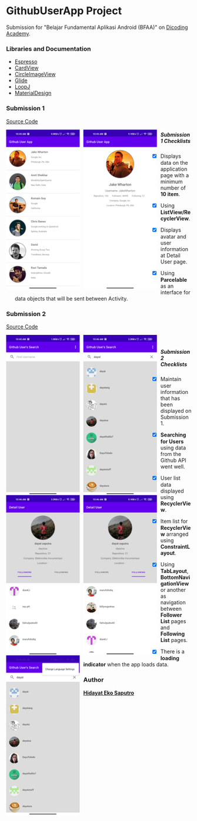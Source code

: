 # GithubUserApp Project 
Submission for "Belajar Fundamental Aplikasi Android (BFAA)" on [Dicoding Academy](https://www.dicoding.com/).



### Libraries and Documentation
* [Espresso](https://github.com/codepath/android_guides/wiki/UI-Testing-with-Espresso)
* [CardView](https://developer.android.com/reference/androidx/cardview/widget/CardView)
* [CircleImageView](https://github.com/hdodenhof/CircleImageView)
* [Glide](https://bumptech.github.io/glide/)
* [LoopJ](https://loopj.com/android-async-http/)
* [MaterialDesign](https://material.io/develop/android/)




### Submission 1
[Source Code](https://github.com/dayatsa/GithubUserApp/tree/main/GithubUserApp)

<img src="https://github.com/dayatsa/GithubUserApp/blob/main/pitcures/submission11.jpg"
     alt="Submission1 11"
     style="float: left; margin-right: 10px;"
     width="200" /> 
<img src="https://github.com/dayatsa/GithubUserApp/blob/main/pitcures/submission12.jpg"
     alt="Submission1 12"
     style="float: left; margin-right: 10px;"
     width="200" />
     
##### Submission 1 Checklists
- [x] Displays data on the application page with a minimum number of <strong>10 item</strong>.
- [x] Using <strong>ListView/RecyclerView</strong>.
- [x] Displays avatar and user information at </strong>Detail User</strong> page.
- [x] Using <strong>Parcelable</strong> as an interface for data objects that will be sent between Activity.




### Submission 2
[Source Code](https://github.com/dayatsa/GithubUserApp/tree/main/GithubUserApp2)

<img src="https://github.com/dayatsa/GithubUserApp/blob/main/pitcures/submission21.jpg"
     alt="Submission2 1"
     style="float: left; margin-right: 10px;"
     width="200" />
<img src="https://github.com/dayatsa/GithubUserApp/blob/main/pitcures/submission22.jpg"
     alt="Submission2 2"
     style="float: left; margin-right: 10px;"
     width="200" />
 <img src="https://github.com/dayatsa/GithubUserApp/blob/main/pitcures/submission23.jpg"
     alt="Submission2 3"
     style="float: left; margin-right: 10px;"
     width="200" />
<img src="https://github.com/dayatsa/GithubUserApp/blob/main/pitcures/submission24.jpg"
     alt="Submission2 4"
     style="float: left; margin-right: 10px;"
     width="200" />	 
<img src="https://github.com/dayatsa/GithubUserApp/blob/main/pitcures/submission25.jpg"
     alt="Submission2 5"
     style="float: left; margin-right: 10px;"
     width="200" />
     
##### Submission 2 Checklists
- [x] Maintain user information that has been displayed on Submission 1.
- [x] <strong>Searching for Users</strong> using data from the Github API went well.
- [x] User list data displayed using <strong>RecyclerView</strong>.
- [x] Item list for <strong>RecyclerView</strong> arranged using <strong>ConstraintLayout</strong>.
- [x] Using <strong>TabLayout</strong>, <strong>BottomNavigationView</strong> or another as navigation between <strong>Follower List</strong> pages and <strong>Following List</strong> pages.
- [x] There is a <strong>loading indicator</strong> when the app loads data.




### Author
<strong>[Hidayat Eko Saputro](https://github.com/dayatsa)</strong>
